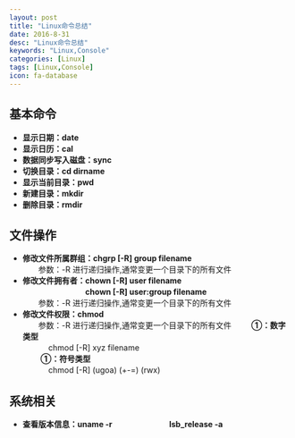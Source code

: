 ```yaml
---
layout: post
title: "Linux命令总结"
date: 2016-8-31
desc: "Linux命令总结"
keywords: "Linux,Console"
categories: [Linux]
tags: [Linux,Console]
icon: fa-database
---
```


## 基本命令
* **显示日期：date**
* **显示日历：cal**
* **数据同步写入磁盘：sync**
* **切换目录：cd dirname**
* **显示当前目录：pwd**
* **新建目录：mkdir**
* **删除目录：rmdir**

## 文件操作
* **修改文件所属群组：chgrp [-R] group filename**  
　　参数：-R 进行递归操作,通常变更一个目录下的所有文件  
* **修改文件拥有者：chown [-R] user filename**  
　　　　　　　　**chown [-R] user:group filename**  
　　参数：-R 进行递归操作,通常变更一个目录下的所有文件  
* **修改文件权限：chmod**  
　　参数：-R 进行递归操作,通常变更一个目录下的所有文件
　　 **①：数字类型**  
　　　  chmod [-R] xyz filename  
　　 **①：符号类型**  
　　　  chmod [-R] (ugoa) (+-=) (rwx)  

## 系统相关
* **查看版本信息：uname -r**
　　　　　　　**lsb_release -a**
